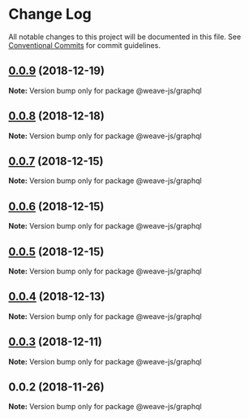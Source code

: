 # Change Log

All notable changes to this project will be documented in this file.
See [Conventional Commits](https://conventionalcommits.org) for commit guidelines.

## [0.0.9](https://github.com/fachw3rk/weave/compare/@weave-js/graphql@0.0.8...@weave-js/graphql@0.0.9) (2018-12-19)

**Note:** Version bump only for package @weave-js/graphql





## [0.0.8](https://github.com/fachw3rk/weave/compare/@weave-js/graphql@0.0.7...@weave-js/graphql@0.0.8) (2018-12-18)

**Note:** Version bump only for package @weave-js/graphql





## [0.0.7](https://github.com/fachw3rk/weave/compare/@weave-js/graphql@0.0.6...@weave-js/graphql@0.0.7) (2018-12-15)

**Note:** Version bump only for package @weave-js/graphql





## [0.0.6](https://github.com/fachw3rk/weave/compare/@weave-js/graphql@0.0.5...@weave-js/graphql@0.0.6) (2018-12-15)

**Note:** Version bump only for package @weave-js/graphql





## [0.0.5](https://github.com/fachw3rk/weave/compare/@weave-js/graphql@0.0.4...@weave-js/graphql@0.0.5) (2018-12-15)

**Note:** Version bump only for package @weave-js/graphql





## [0.0.4](https://github.com/fachw3rk/weave/compare/@weave-js/graphql@0.0.3...@weave-js/graphql@0.0.4) (2018-12-13)

**Note:** Version bump only for package @weave-js/graphql





## [0.0.3](https://github.com/fachw3rk/weave/compare/@weave-js/graphql@0.0.2...@weave-js/graphql@0.0.3) (2018-12-11)

**Note:** Version bump only for package @weave-js/graphql





## 0.0.2 (2018-11-26)

**Note:** Version bump only for package @weave-js/graphql
